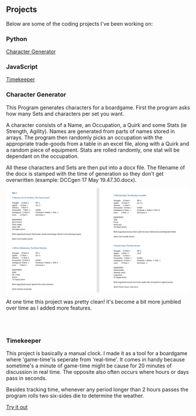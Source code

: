 ## Projects
Below are some of the coding projects I've been working on:

### Python
[Character Generator](#Chargen)

### JavaScript
[Timekeeper](#Timekeeper)

### Character Generator
<a name="Chargen"></a>
This Program generates characters for a boardgame. First the program asks how many Sets and characters per set you want. 

A character consists of a Name, an Occupation, a Quirk and some Stats (ie Strength, Agility). Names are generated from parts of names stored in arrays. The program then randomly picks an occupation with the appropriate trade-goods from a table in an excel file, along with a Quirk and a random piece of equipment. Stats are rolled randomly, one stat will be dependant on the occupation. 

All these characters and Sets are then put into a docx file. The filename of the docx is stamped with the time of generation so they don't get overwritten (example: DCCgen 17 May  19.47.30.docx).

![Docx Example](exampledoc.jpg)


At one time this project was pretty clean! it's become a bit more jumbled over time as I added more features.

```markdown




```

### Timekeeper
<a name="Timekeeper"></a>
This project is basically a manual clock. I made it as a tool for a boardgame where 'game-time'is seperate from 'real-time'.
It comes in handy because sometime's a minute of game-time might be cause for 20 minutes of discussion in real time. The opposite also often occurs where hours or days pass in seconds.

Besides tracking time, whenever any period longer than 2 hours passes the program rolls two six-sides die to determine the weather.

[Try it out](timekeeper.html)


